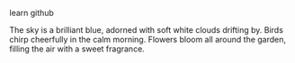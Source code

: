 learn github

The sky is a brilliant blue, adorned with soft white clouds drifting by.
Birds chirp cheerfully in the calm morning.
Flowers bloom all around the garden, filling the air with a sweet fragrance.

